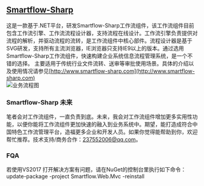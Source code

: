 ﻿## [Smartflow-Sharp](http://www.smartflow-sharp.com)  
这是一款基于.NET平台，研发Smartflow-Sharp工作流组件，该工作流组件目前包含工作流引擎、工作流流程设计器，支持流程在线设计。工作流引擎负责提供对流程的解析，并驱动流程的流转，是工作流组件中核心部件。流程设计器是基于SVG研发，支持所有主流浏览器，IE浏览器只支持IE9以上的版本。通过选用Smartflow-Sharp工作流组件，快速构建企业系统信息流程管理系统，是一个不错的选择。 主要适用于传统行业文件流转、送审等审批使用场景。具体的介绍以及使用情况请参见[http://www.smartflow-sharp.com](http://www.smartflow-sharp.com)  
![业务流程图](http://www.smartflow-sharp.com/flow.png)

### Smartflow-Sharp 未来
笔者会对工作流组件，一直负责到底。未来，我会对工作流组件增加更多实用性功能，以便你能将工作流组件更加快速的融入到业务系统中。期望，能打造成符合中国特色工作流管理平台，造福更多企业和开发人员。如果你觉得能帮助到你，欢迎帮忙推荐。技术支持/商务合作：237552006@qq.com。


### FQA
若使用VS2017 打开解决方案有问题，请在NuGet的控制台里执行如下命令：<br/>
update-package -project Smartflow.Web.Mvc -reinstall 
